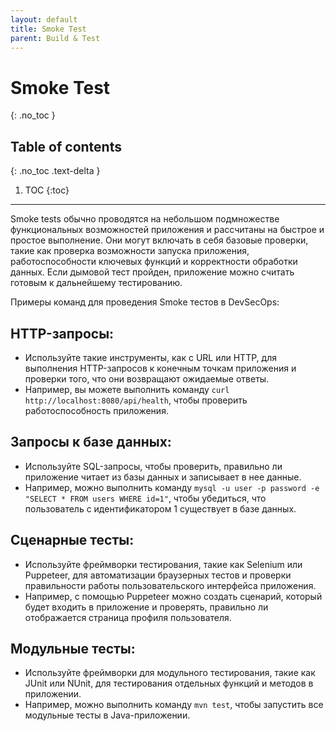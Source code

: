 ```yaml
---
layout: default
title: Smoke Test
parent: Build & Test
---
```


# Smoke Test
{: .no_toc }

## Table of contents
{: .no_toc .text-delta }

1. TOC
{:toc}

---


Smoke tests обычно проводятся на небольшом подмножестве функциональных возможностей приложения и рассчитаны на быстрое и простое выполнение. Они могут включать в себя базовые проверки, такие как проверка возможности запуска приложения, работоспособности ключевых функций и корректности обработки данных. Если дымовой тест пройден, приложение можно считать готовым к дальнейшему тестированию.

Примеры команд для проведения Smoke тестов в DevSecOps:

## HTTP-запросы:

* Используйте такие инструменты, как c URL или HTTP, для выполнения HTTP-запросов к конечным точкам приложения и проверки того, что они возвращают ожидаемые ответы.
* Например, вы можете выполнить команду `curl http://localhost:8080/api/health`, чтобы проверить работоспособность приложения.


## Запросы к базе данных:

* Используйте SQL-запросы, чтобы проверить, правильно ли приложение читает из базы данных и записывает в нее данные.
* Например, можно выполнить команду `mysql -u user -p password -e "SELECT * FROM users WHERE id=1"`, чтобы убедиться, что пользователь с идентификатором 1 существует в базе данных.


## Сценарные тесты:

* Используйте фреймворки тестирования, такие как Selenium или Puppeteer, для автоматизации браузерных тестов и проверки правильности работы пользовательского интерфейса приложения.
* Например, с помощью Puppeteer можно создать сценарий, который будет входить в приложение и проверять, правильно ли отображается страница профиля пользователя.


## Модульные тесты:

* Используйте фреймворки для модульного тестирования, такие как JUnit или NUnit, для тестирования отдельных функций и методов в приложении.
* Например, можно выполнить команду `mvn test`, чтобы запустить все модульные тесты в Java-приложении.
